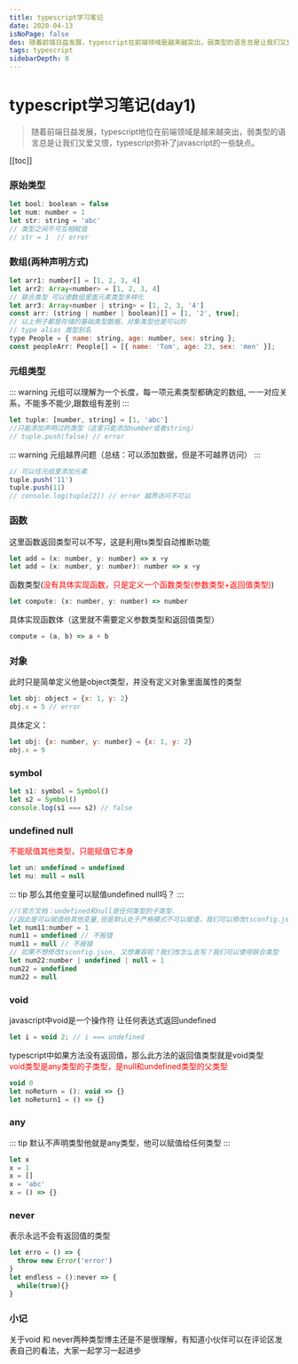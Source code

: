 ```yaml
---
title: typescript学习笔记
date: 2020-04-13
isNoPage: false
des: 随着前端日益发展，typescript在前端领域是越来越突出，弱类型的语言总是让我们又爱又恨，typescript弥补了javascript的一些缺点...
tags: typescript
sidebarDepth: 0
---
```


# typescript学习笔记(day1)

> 随着前端日益发展，typescript地位在前端领域是越来越突出，弱类型的语言总是让我们又爱又恨，typescript弥补了javascript的一些缺点。

[[toc]]



### 原始类型

```js
let bool: boolean = false
let num: number = 1
let str: string = 'abc'
// 类型之间不可互相赋值
// str = 1  // error
```

### 数组(两种声明方式)
```js
let arr1: number[] = [1, 2, 3, 4]
let arr2: Array<number> = [1, 2, 3, 4]
// 联合类型 可以使数组里面元素类型多样化
let arr3: Array<number | string> = [1, 2, 3, '4']
const arr: (string | number | boolean)[] = [1, '2', true];
// 以上例子都是存储的基础类型数据，对象类型也是可以的
// type alias 类型别名
type People = { name: string, age: number, sex: string };
const peopleArr: People[] = [{ name: 'Tom', age: 23, sex: 'men' }];
```

### 元组类型
::: warning 
元组可以理解为一个长度，每一项元素类型都确定的数组,
一一对应关系，不能多不能少,跟数组有差别
:::

```js
let tuple: [number, string] = [1, 'abc']
//只能添加声明过的类型（这里只能添加number或者string）
// tuple.push(false) // error
```
::: warning 
元组越界问题（总结：可以添加数据，但是不可越界访问）
:::
```js
// 可以往元组里添加元素
tuple.push('11')
tuple.push(11)
// console.log(tuple[2]) // error 越界访问不可以
```


### 函数
这里函数返回类型可以不写，这是利用ts类型自动推断功能
```js
let add = (x: number, y: number) => x +y
let add = (x: number, y: number): number => x +y
```
函数类型(<font color=red>没有具体实现函数，只是定义一个函数类型(参数类型+返回值类型)</font>)

```js
let compute: (x: number, y: number) => number
```
具体实现函数体（这里就不需要定义参数类型和返回值类型）
```js
compute = (a, b) => a + b
```


### 对象
此时只是简单定义他是object类型，并没有定义对象里面属性的类型
```js
let obj: object = {x: 1, y: 2}
obj.x = 5 // error
```
具体定义：
```js
let obj: {x: number, y: number} = {x: 1, y: 2}
obj.x = 9
```


### symbol

```js
let s1: symbol = Symbol()
let s2 = Symbol()
console.log(s1 === s2) // false
```


### undefined  null
<font color=red>不能赋值其他类型，只能赋值它本身</font>
```js
let un: undefined = undefined
let nu: null = null
```

::: tip
那么其他变量可以赋值undefined null吗？
:::
```js
//(官方文档：undefined和null是任何类型的子类型.
//因此是可以赋值给其他变量,但是默认处于严格模式不可以赋值，我们可以修改tsconfig.json里面的strictNullChecks： false就可以)
let num11:number = 1
num11 = undefined // 不报错
num11 = null // 不报错
// 如果不想修改tsconfig.json, 又想兼容呢？我们改怎么去写？我们可以使用联合类型
let num22:number | undefined | null = 1
num22 = undefined
num22 = null
```


### void

javascript中void是一个操作符 让任何表达式返回undefined
```js
let i = void 2; // i === undefined
```
typescript中如果方法没有返回值，那么此方法的返回值类型就是void类型<br/>
<font color=red>void类型是any类型的子类型，是null和undefined类型的父类型</font>

```js
void 0
let noReturn = (): void => {}
let noReturn1 = () => {}
```

### any
::: tip
默认不声明类型他就是any类型，他可以赋值给任何类型
:::
```js
let x
x = 1
x = []
x = 'abc'
x = () => {}
```

### never

表示永远不会有返回值的类型
```js
let erro = () => {
  throw new Error('error')
}
let endless = ():never => {
  while(true){}
}
```

### 小记
关于void 和 never两种类型博主还是不是很理解，有知道小伙伴可以在评论区发表自己的看法，大家一起学习一起进步


